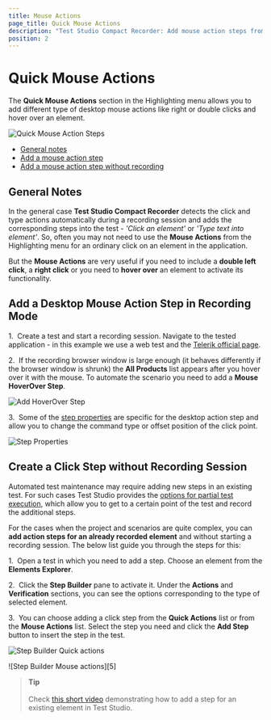 ```yaml
---
title: Mouse Actions
page_title: Quick Mouse Actions
description: "Test Studio Compact Recorder: Add mouse action steps from the Highlighting menu while recording Test Studio tests. Choose among left single or double mouse click, right mouse click. Add a mouse step to hover over an element."
position: 2
---
```

# Quick Mouse Actions

The __Quick Mouse Actions__ section in the Highlighting menu allows you to add different type of desktop mouse actions like right or double clicks and hover over an element.

![Quick Mouse Action Steps][1]

- [General notes](#general-notes)
- [Add a mouse action step](#add-a-desktop-mouse-action-step-in-recording-mode)
- [Add a mouse action step without recording](#create-a-click-step-without-recording-session)

## General Notes

In the general case __Test Studio Compact Recorder__ detects the click and type actions automatically during a recording session and adds the corresponding steps into the test - _'Click an element'_ or _'Type text into element'_. So, often you may not need to use the __Mouse Actions__ from the Highlighting menu for an ordinary click on an element in the application.

But the __Mouse Actions__ are very useful if you need to include a __double left click__, a __right click__ or you need to __hover over__ an element to activate its functionality.

## Add a Desktop Mouse Action Step in Recording Mode

1.&nbsp; Create a test and start a recording session. Navigate to the tested application - in this example we use a web test and the <a href="https://www.telerik.com/" target="_blank">Telerik official page</a>.

2.&nbsp; If the recording browser window is large enough (it behaves differently if the browser window is shrunk) the __All Products__ list appears after you hover over it with the mouse. To automate the scenario you need to add a __Mouse HoverOver Step__.

![Add HoverOver Step][2]

3.&nbsp; Some of the <a href="/features/test-maintenance/test-step-properties" target="_blank">step properties</a> are specific for the desktop action step and allow you to change the command type or offset position of the click point.

![Step Properties][3]

## Create a Click Step without Recording Session

Automated test maintenance may require adding new steps in an existing test. For such cases Test Studio provides the <a href="/automated-tests/test-execution/partial-test-execution" target="_blank">options for partial test execution</a>, which allow you to get to a certain point of the test and record the additional steps.

For the cases when the project and scenarios are quite complex, you can __add action steps for an already recorded element__ and without starting a recording session. The below list guide you through the steps for this:

1.&nbsp; Open a test in which you need to add a step. Choose an element from the __Elements Explorer__.

2.&nbsp; Click the **Step Builder** pane to activate it. Under the __Actions__ and __Verification__ sections, you can see the options corresponding to the type of selected element.

3.&nbsp; You can choose adding a click step from the __Quick Actions__ list or from the __Mouse Actions__ list. Select the step you need and click the **Add Step** button to insert the step in the test.

![Step Builder Quick actions][4]

![Step Builder Mouse actions][5]

> __Tip__
><br>
><br>
> Check <a href="https://www.telerik.com/videos/teststudio/how-to-add-test-steps-from-the-test-builder" target="_blank">this short video</a> demonstrating how to add a step for an existing element in Test Studio.

[1]: /img/features/recorder/highlighting-menu/mouse-actions/fig1.png
[2]: /img/features/recorder/highlighting-menu/mouse-actions/fig2.png
[3]: /img/features/recorder/highlighting-menu/mouse-actions/fig3.png
[4]: /img/features/recorder/advanced-recording-tools/element-steps/actions/mouse-actions/fig4.png
